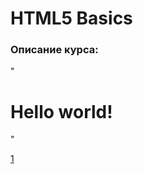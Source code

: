 #  HTML5 Basics

### Описание курса:
"<!DOCTYPE html>
<html lang="en">
<head>
  <meta charset="UTF-8">
  <title>Document</title>
</head>
<body>
  <h1>Hello world!</h1>
</body>
</html>"

<a href="https://andreyshyshkin.github.io/Dictionary/html/01_Base_HTML_Document_Structure/Files">1</a>
